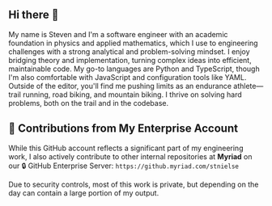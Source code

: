 ## Hi there 👋

My name is Steven and I'm a software engineer with an academic foundation in physics and applied mathematics, which I use to engineering challenges with a strong analytical and problem-solving mindset. I enjoy bridging theory and implementation, turning complex ideas into efficient, maintainable code. My go-to languages are Python and TypeScript, though I'm also comfortable with JavaScript and configuration tools like YAML. Outside of the editor, you'll find me pushing limits as an endurance athlete—trail running, road biking, and mountain biking. I thrive on solving hard problems, both on the trail and in the codebase.

<!--
**stnielse/stnielse** is a ✨ _special_ ✨ repository because its `README.md` (this file) appears on your GitHub profile.

Here are some ideas to get you started:

- 🔭 I’m currently working on ...
- 🌱 I’m currently learning ...
- 👯 I’m looking to collaborate on ...
- 🤔 I’m looking for help with ...
- 💬 Ask me about ...
- 📫 How to reach me: ...
- 😄 Pronouns: ...
- ⚡ Fun fact: ...
-->
## 🔁 Contributions from My Enterprise Account

While this GitHub account reflects a significant part of my engineering work, I also actively contribute to other internal repositories at **Myriad** on our 🔒 GitHub Enterprise Server: `https://github.myriad.com/stnielse`

Due to security controls, most of this work is private, but depending on the day can contain a large portion of my output.

